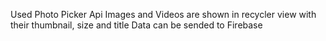 Used Photo Picker Api
Images and Videos are shown in recycler view with their thumbnail, size and title
Data can be sended to Firebase
